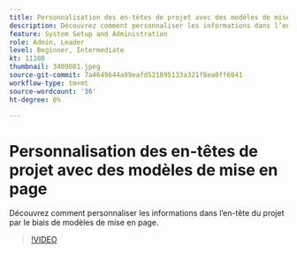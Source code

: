 ```yaml
---
title: Personnalisation des en-têtes de projet avec des modèles de mise en page
description: Découvrez comment personnaliser les informations dans l’en-tête du projet par le biais de modèles de mise en page.
feature: System Setup and Administration
role: Admin, Leader
level: Beginner, Intermediate
kt: 11108
thumbnail: 3409081.jpeg
source-git-commit: 7a4649644a99eafd521895133a321f8ea0ff6041
workflow-type: tm+mt
source-wordcount: '36'
ht-degree: 0%

---
```



# Personnalisation des en-têtes de projet avec des modèles de mise en page

Découvrez comment personnaliser les informations dans l’en-tête du projet par le biais de modèles de mise en page.

>[!VIDEO](https://video.tv.adobe.com/v/3409081/?quality=12&learn=on)
